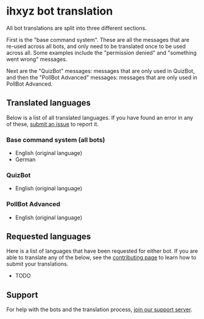 # ihxyz bot translation

All bot translations are split into three different sections.

First is the "base command system". These are all the messages that are re-used across all bots, 
and only need to be translated once to be used across all. Some examples include the 
"permission denied" and "something went wrong" messages. 

Next are the "QuizBot" messages: messages that are only used in QuizBot, and then the 
"PollBot Advanced" messages: messages that are only used in PollBot Advanced.

## Translated languages

Below is a list of all translated languages. If you have found an error in any of 
these, [submit an issue](https://github.com/ihxyz/translations/issues/new) to report it.

### Base command system (all bots)

- English (original language)
- German

### QuizBot

- English (original language)

### PollBot Advanced

- English (original language)

## Requested languages

Here is a list of languages that have been requested for either bot.
If you are able to translate any of the below, see the [contributing page](contributing.md) to learn how to submit your translations.

- TODO

## Support

For help with the bots and the translation process, [join our support server](https://www.ihxyz.dev/bots/support).

